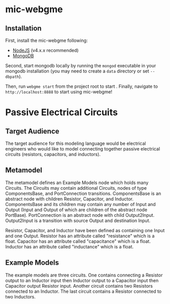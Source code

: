 # mic-webgme
## Installation
First, install the mic-webgme following:
- [NodeJS](https://nodejs.org/en/) (v4.x.x recommended)
- [MongoDB](https://www.mongodb.com/)

Second, start mongodb locally by running the `mongod` executable in your mongodb installation (you may need to create a `data` directory or set `--dbpath`).

Then, run `webgme start` from the project root to start . Finally, navigate to `http://localhost:8888` to start using mic-webgme!

# Passive Electrical Circuits

## Target Audience
The target audience for this modeling language would be electrical engineers who would like to model connecting together passive electrical circuits (resistors, capacitors, and inductors).

## Metamodel
The metamodel defines an Example Models node which holds many Circuits. The Circuits may contain additional Circuits, nodes of type ComponentsBase, and PortConnection transitions. ComponentsBase is an abstract node with children Resistor, Capacitor, and Inductor. ComponentsBase and its children may contain any number of Input and Output (Input and Output of which are children of the abstract node PortBase). PortConnection is an abstract node with child Output2Input. Output2Input is a transition with source Output and destination Input.

Resistor, Capacitor, and Inductor have been defined as containing one Input and one Output. Resistor has an attribute called "resistance" which is a float. Capacitor has an attribute called "capacitance" which is a float. Inductor has an attribute called "inductance" which is a float.

## Example Models
The example models are three circuits. One contains connecting a Resistor output to an Inductor input then Inductor output to a Capacitor input then Capacitor output Resistor input. Another circuit contains two Resistors connected to an Inductor. The last circuit contains a Resistor connected to two Inductors.
